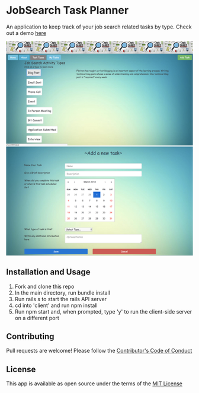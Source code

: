 # JobSearch Task Planner

An application to keep track of your job search related tasks by type.
Check out a demo [here](https://vimeo.com/258205455)

![types](/client/src/images/typesIndexSS.png)
![form](/client/src/images/formSS.png)

## Installation and Usage

1. Fork and clone this repo
2. In the main directory, run bundle install
3. Run rails s to start the rails API server
4. cd into 'client' and run npm install
5. Run npm start and, when prompted, type 'y' to run the client-side server on a different port


## Contributing

Pull requests are welcome! Please follow the [Contributor's Code of Conduct](https://www.contributor-covenant.org/)

## License

This app is available as open source under the terms of the [MIT License](https://opensource.org/licenses/MIT)
